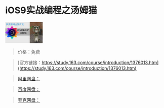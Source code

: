 # iOS9实战编程之汤姆猫

![img](../../../assets/study163/free/6631352539211159352.jpg)

> 价格：免费

> [官方链接：https://study.163.com/course/introduction/1376013.htm](https://study.163.com/course/introduction/1376013.htm)

> [阿里网盘：]()

> [百度网盘：]()

> [夸克网盘：]()

